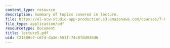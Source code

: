 ```yaml
---
content_type: resource
description: Summary of topics covered in lecture.
file: https://ol-ocw-studio-app-production.s3.amazonaws.com/courses/7-03-genetics-fall-2004/f21809c7c6f4da3e553f74c8fdd930d6_lecture5.pdf
file_type: application/pdf
resourcetype: Document
title: lecture5.pdf
uid: f21809c7-c6f4-da3e-553f-74c8fdd930d6
---
```

